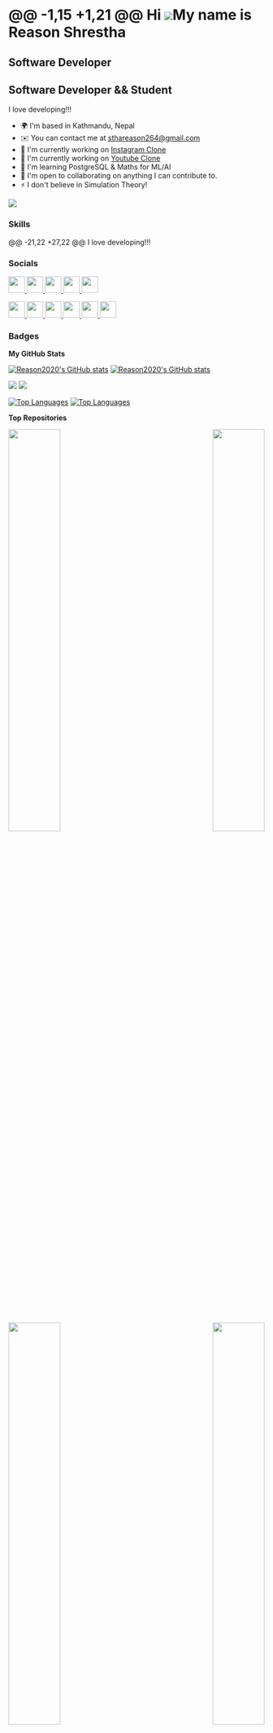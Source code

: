 @@ -1,15 +1,21 @@
Hi ![](https://user-images.githubusercontent.com/18350557/176309783-0785949b-9127-417c-8b55-ab5a4333674e.gif)My name is Reason Shrestha
=======================================================================================================================================

Software Developer
------------------
Software Developer && Student
-----------------------------

I love developing!!!

* 🌍  I'm based in Kathmandu, Nepal
* ✉️  You can contact me at [sthareason264@gmail.com](mailto:sthareason264@gmail.com)
* 🚀  I'm currently working on [Instagram Clone](http://github.com/Reason2020/instagram-clone-pern)
* 🚀  I'm currently working on [Youtube Clone](http://github.com/Reason2020/YoutubeClone)
* 🧠  I'm learning PostgreSQL & Maths for ML/AI
* 🤝  I'm open to collaborating on anything I can contribute to.
* ⚡  I don't believe in Simulation Theory!

<a href="https://www.x.com/ReasonStha007" target="_blank" rel="noreferrer"><img
src="https://img.shields.io/twitter/follow/ReasonStha007?logo=twitter&style=for-the-badge&color=f97316&labelColor=ffffff"
/></a>

### Skills

@@ -21,22 +27,22 @@ I love developing!!!

### Socials

<p align="left"> <a href="https://discord.com/users/reason007" target="_blank" rel="noreferrer"> <picture> <source media="(prefers-color-scheme: dark)" srcset="undefined" /> <source media="(prefers-color-scheme: light)" srcset="https://raw.githubusercontent.com/danielcranney/readme-generator/main/public/icons/socials/discord.svg" /> <img src="https://raw.githubusercontent.com/danielcranney/readme-generator/main/public/icons/socials/discord.svg" width="32" height="32" /> </picture> </a> <a href="https://www.facebook.com/xresta.rizayn.5" target="_blank" rel="noreferrer"> <picture> <source media="(prefers-color-scheme: dark)" srcset="https://raw.githubusercontent.com/danielcranney/readme-generator/main/public/icons/socials/facebook-dark.svg" /> <source media="(prefers-color-scheme: light)" srcset="https://raw.githubusercontent.com/danielcranney/readme-generator/main/public/icons/socials/facebook.svg" /> <img src="https://raw.githubusercontent.com/danielcranney/readme-generator/main/public/icons/socials/facebook.svg" width="32" height="32" /> </picture> </a> <a href="https://www.github.com/Reason2020" target="_blank" rel="noreferrer"> <picture> <source media="(prefers-color-scheme: dark)" srcset="https://raw.githubusercontent.com/danielcranney/readme-generator/main/public/icons/socials/github-dark.svg" /> <source media="(prefers-color-scheme: light)" srcset="https://raw.githubusercontent.com/danielcranney/readme-generator/main/public/icons/socials/github.svg" /> <img src="https://raw.githubusercontent.com/danielcranney/readme-generator/main/public/icons/socials/github.svg" width="32" height="32" /> </picture> </a> <a href="http://www.instagram.com/xrestaruzaynfr" target="_blank" rel="noreferrer"> <picture> <source media="(prefers-color-scheme: dark)" srcset="undefined" /> <source media="(prefers-color-scheme: light)" srcset="https://raw.githubusercontent.com/danielcranney/readme-generator/main/public/icons/socials/instagram.svg" /> <img src="https://raw.githubusercontent.com/danielcranney/readme-generator/main/public/icons/socials/instagram.svg" width="32" height="32" /> </picture> </a> <a href="https://www.linkedin.com/in/reason-shrestha-b46239226/" target="_blank" rel="noreferrer"> <picture> <source media="(prefers-color-scheme: dark)" srcset="https://raw.githubusercontent.com/danielcranney/readme-generator/main/public/icons/socials/linkedin-dark.svg" /> <source media="(prefers-color-scheme: light)" srcset="https://raw.githubusercontent.com/danielcranney/readme-generator/main/public/icons/socials/linkedin.svg" /> <img src="https://raw.githubusercontent.com/danielcranney/readme-generator/main/public/icons/socials/linkedin.svg" width="32" height="32" /> </picture> </a></p>
<p align="left"> <a href="https://discord.com/users/reason007" target="_blank" rel="noreferrer"> <picture> <source media="(prefers-color-scheme: dark)" srcset="undefined" /> <source media="(prefers-color-scheme: light)" srcset="https://raw.githubusercontent.com/danielcranney/readme-generator/main/public/icons/socials/discord.svg" /> <img src="https://raw.githubusercontent.com/danielcranney/readme-generator/main/public/icons/socials/discord.svg" width="32" height="32" /> </picture> </a> <a href="https://www.facebook.com/xresta.rizayn.5" target="_blank" rel="noreferrer"> <picture> <source media="(prefers-color-scheme: dark)" srcset="https://raw.githubusercontent.com/danielcranney/readme-generator/main/public/icons/socials/facebook-dark.svg" /> <source media="(prefers-color-scheme: light)" srcset="https://raw.githubusercontent.com/danielcranney/readme-generator/main/public/icons/socials/facebook.svg" /> <img src="https://raw.githubusercontent.com/danielcranney/readme-generator/main/public/icons/socials/facebook.svg" width="32" height="32" /> </picture> </a> <a href="https://www.github.com/Reason2020" target="_blank" rel="noreferrer"> <picture> <source media="(prefers-color-scheme: dark)" srcset="https://raw.githubusercontent.com/danielcranney/readme-generator/main/public/icons/socials/github-dark.svg" /> <source media="(prefers-color-scheme: light)" srcset="https://raw.githubusercontent.com/danielcranney/readme-generator/main/public/icons/socials/github.svg" /> <img src="https://raw.githubusercontent.com/danielcranney/readme-generator/main/public/icons/socials/github.svg" width="32" height="32" /> </picture> </a> <a href="http://www.instagram.com/xrestarizaynfr" target="_blank" rel="noreferrer"> <picture> <source media="(prefers-color-scheme: dark)" srcset="undefined" /> <source media="(prefers-color-scheme: light)" srcset="https://raw.githubusercontent.com/danielcranney/readme-generator/main/public/icons/socials/instagram.svg" /> <img src="https://raw.githubusercontent.com/danielcranney/readme-generator/main/public/icons/socials/instagram.svg" width="32" height="32" /> </picture> </a> <a href="https://www.linkedin.com/in/reason-shrestha-b46239226/" target="_blank" rel="noreferrer"> <picture> <source media="(prefers-color-scheme: dark)" srcset="https://raw.githubusercontent.com/danielcranney/readme-generator/main/public/icons/socials/linkedin-dark.svg" /> <source media="(prefers-color-scheme: light)" srcset="https://raw.githubusercontent.com/danielcranney/readme-generator/main/public/icons/socials/linkedin.svg" /> <img src="https://raw.githubusercontent.com/danielcranney/readme-generator/main/public/icons/socials/linkedin.svg" width="32" height="32" /> </picture> </a> <a href="https://www.x.com/ReasonStha007" target="_blank" rel="noreferrer"> <picture> <source media="(prefers-color-scheme: dark)" srcset="https://raw.githubusercontent.com/danielcranney/readme-generator/main/public/icons/socials/twitter-dark.svg" /> <source media="(prefers-color-scheme: light)" srcset="https://raw.githubusercontent.com/danielcranney/readme-generator/main/public/icons/socials/twitter.svg" /> <img src="https://raw.githubusercontent.com/danielcranney/readme-generator/main/public/icons/socials/twitter.svg" width="32" height="32" /> </picture> </a></p>

### Badges

<b>My GitHub Stats</b>

<a href="http://www.github.com/Reason2020"><img src="https://github-readme-stats.vercel.app/api?username=Reason2020&show_icons=true&hide=contribs&count_private=true&title_color=0891b2&text_color=ffffff&icon_color=0891b2&bg_color=1c1917&hide_border=true&show_icons=true" alt="Reason2020's GitHub stats" /></a>
<a href="http://www.github.com/Reason2020"><img src="https://github-readme-stats.vercel.app/api?username=Reason2020&show_icons=true&hide=contribs&count_private=true&title_color=0f172a&text_color=0f172a&icon_color=f97316&bg_color=ffffff&hide_border=true&show_icons=true" alt="Reason2020's GitHub stats" /></a>

<a href="http://www.github.com/Reason2020"><img src="https://github-readme-streak-stats.herokuapp.com/?user=Reason2020&stroke=ffffff&background=1c1917&ring=0891b2&fire=0891b2&currStreakNum=ffffff&currStreakLabel=0891b2&sideNums=ffffff&sideLabels=ffffff&dates=ffffff&hide_border=true" /></a>
<a href="http://www.github.com/Reason2020"><img src="https://github-readme-streak-stats.herokuapp.com/?user=Reason2020&stroke=0f172a&background=ffffff&ring=0f172a&fire=0f172a&currStreakNum=0f172a&currStreakLabel=0f172a&sideNums=0f172a&sideLabels=0f172a&dates=0f172a&hide_border=true" /></a>

<a href="https://github.com/Reason2020" align="left"><img src="https://github-readme-stats.vercel.app/api/top-langs/?username=Reason2020&langs_count=10&title_color=0891b2&text_color=ffffff&icon_color=0891b2&bg_color=1c1917&hide_border=true&locale=en&custom_title=Top%20%Languages" alt="Top Languages" /></a>
<a href="https://github.com/Reason2020" align="left"><img src="https://github-readme-stats.vercel.app/api/top-langs/?username=Reason2020&langs_count=10&title_color=0f172a&text_color=0f172a&icon_color=f97316&bg_color=ffffff&hide_border=true&locale=en&custom_title=Top%20%Languages" alt="Top Languages" /></a>

<b>Top Repositories</b>

<div width="100%" align="center"><a href="https://github.com/Reason2020/weatheroo-react-native-bca-6th-sem" align="left"><img align="left" width="45%" src="https://github-readme-stats.vercel.app/api/pin/?username=Reason2020&repo=weatheroo-react-native-bca-6th-sem&title_color=0891b2&text_color=ffffff&icon_color=0891b2&bg_color=1c1917&hide_border=true&locale=en" /></a><a href="https://github.com/Reason2020/doctorAppointmentBookingSystem" align="right"><img align="right" width="45%" src="https://github-readme-stats.vercel.app/api/pin/?username=Reason2020&repo=doctorAppointmentBookingSystem&title_color=0891b2&text_color=ffffff&icon_color=0891b2&bg_color=1c1917&hide_border=true&locale=en" /></a></div><br /><br /><br /><br /><br /><br /><br />
<div width="100%" align="center"><a href="https://github.com/Reason2020/weatheroo-react-native-bca-6th-sem" align="left"><img align="left" width="45%" src="https://github-readme-stats.vercel.app/api/pin/?username=Reason2020&repo=weatheroo-react-native-bca-6th-sem&title_color=0f172a&text_color=0f172a&icon_color=f97316&bg_color=ffffff&hide_border=true&locale=en" /></a><a href="https://github.com/Reason2020/doctorAppointmentBookingSystem" align="right"><img align="right" width="45%" src="https://github-readme-stats.vercel.app/api/pin/?username=Reason2020&repo=doctorAppointmentBookingSystem&title_color=0f172a&text_color=0f172a&icon_color=f97316&bg_color=ffffff&hide_border=true&locale=en" /></a></div><br /><br /><br /><br /><br /><br /><br />

<br /><br /><br /><br /><br />

<div width="100%" align="center"><a href="https://github.com/Reason2020/movies-app-reactnative" align="left"><img align="left" width="45%" src="https://github-readme-stats.vercel.app/api/pin/?username=Reason2020&repo=movies-app-reactnative&title_color=0891b2&text_color=ffffff&icon_color=0891b2&bg_color=1c1917&hide_border=true&locale=en" /></a></div>
<div width="100%" align="center"><a href="https://github.com/Reason2020/movies-app-reactnative" align="left"><img align="left" width="45%" src="https://github-readme-stats.vercel.app/api/pin/?username=Reason2020&repo=movies-app-reactnative&title_color=0f172a&text_color=0f172a&icon_color=f97316&bg_color=ffffff&hide_border=true&locale=en" /></a></div>

